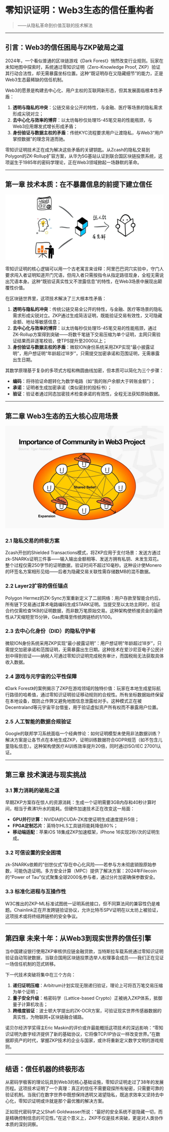 # 零知识证明：Web3生态的信任重构者

> ——从隐私革命到价值互联的技术解法

---

## 引言：Web3的信任困局与ZKP破局之道

2024年，一个看似普通的区块链游戏《Dark Forest》悄然改变行业规则。玩家在未知地图中探索时，系统通过零知识证明（Zero-Knowledge Proof, ZKP）验证其行动合法性，却无需暴露坐标位置。这种“既证明存在又隐藏细节”的能力，正是Web3生态最稀缺的信任机制。  

Web3的愿景是构建去中心化、用户主权的互联网新形态，但其发展面临根本性矛盾：  
1. **透明与隐私的冲突**：公链交易全公开的特性，与金融、医疗等场景的隐私需求形成尖锐对立；  
2. **去中心化与效率的博弈**：以太坊每秒仅处理15-45笔交易的性能瓶颈，与Web3应用爆发式增长形成矛盾；  
3. **身份验证与数据主权的矛盾**：传统KYC流程要求用户让渡隐私，与Web3“用户掌控数据”的理念背道而驰。  

零知识证明技术正在成为解决这些矛盾的关键钥匙。从Zcash的隐私交易到Polygon的ZK-Rollup扩容方案，从华为5G基站认证到联合国区块链投票系统，这项诞生于1985年的密码学理论，正在Web3领域掀起一场静默的革命。

---

## 第一章 技术本质：在不暴露信息的前提下建立信任

![069｜看懂零知識證明（zero-knowledge proofs） | by 許明恩Astro Hsu | Medium](./%E9%9B%B6%E7%9F%A5%E8%AF%86%E8%AF%81%E6%98%8E%EF%BC%9AWeb3%E7%94%9F%E6%80%81%E7%9A%84%E4%BF%A1%E4%BB%BB%E9%87%8D%E6%9E%84%E8%80%85.assets/0*MgecjgCfpqogg0is.jpeg)

零知识证明的核心逻辑可以用一个古老寓言来诠释：阿里巴巴洞穴实验中，守门人要求闯入者证明知道开门咒语，但闯入者只需按指令从指定路径现身，全程无需说出咒语本身。这种“既验证真实性又不泄露信息”的特性，在Web3场景中展现出颠覆性价值。  

在区块链世界里，这项技术解决了三大根本性矛盾：  
1. **透明与隐私的冲突**：传统公链交易全公开的特性，与金融、医疗等场景的隐私需求形成尖锐对立。ZKP通过生成简洁证明，既能验证交易有效性，又可隐藏金额、地址等敏感信息；  
2. **去中心化与效率的博弈**：以太坊每秒仅处理15-45笔交易的性能瓶颈，通过ZK-Rollup方案得到突破——将数千笔链下交易压缩为单个证明，主网只需验证结果而非逐笔校验，使TPS提升至2000以上；  
3. **身份验证与数据主权的矛盾**：微软ION身份系统采用ZKP实现“最小披露证明”，用户想证明“年龄超过18岁”，只需提交加密承诺和范围证明，无需暴露出生日期。  

其数学原理基于复杂的多项式方程和椭圆曲线加密，但本质可以简化为三个步骤：  
- **编码**：将待验证命题转化为数学电路（如“我的账户余额大于转账金额”）；  
- **承诺**：证明者生成加密承诺（类似密封的投标书）；  
- **验证**：验证者通过同态加密技术检查承诺的有效性，全程无法获知原始数据。  

---

## 第二章 Web3生态的五大核心应用场景

![Sign：如何在Web3生态中凝聚社区？ - by Ryan Yoon and Elsa](./%E9%9B%B6%E7%9F%A5%E8%AF%86%E8%AF%81%E6%98%8E%EF%BC%9AWeb3%E7%94%9F%E6%80%81%E7%9A%84%E4%BF%A1%E4%BB%BB%E9%87%8D%E6%9E%84%E8%80%85.assets/https%253A%252F%252Fsubstack-post-media.s3.amazonaws.com%252Fpublic%252Fimages%252F5c02b66b-b053-4caf-aeed-3d285182c595_1376x888.jpeg)

### 2.1 隐私交易的终极方案

Zcash开创的Shielded Transactions模式，将ZKP应用于支付场景：发送方通过zk-SNARKs证明三件事——输入输出金额相等、发送方拥有私钥、未发生双花。整个过程仅需250字节的证明数据，验证时间不超过10毫秒。这种设计使Monero的环签名方案相形见绌——后者为隐藏交易关联性需存储数MB的混币数据。  

### 2.2 Layer2扩容的信任锚点

Polygon Hermez的ZK-Sync方案重新定义了二层网络：用户存款至智能合约后，所有链下交易通过算术电路编码生成STARK证明。当提交至以太坊主网时，验证合约仅需检查1KB的证明数据，而非数万笔原始交易。这种架构使桥接资金的最终性从7天缩短至15分钟，Gas费降至传统跨链桥的1/100。  

### 2.3 去中心化身份（DID）的隐私守护者

微软ION身份系统采用ZKP实现“最小披露证明”：用户想证明“年龄超过18岁”，只需提交加密承诺和范围证明，无需暴露出生日期。这种技术在爱沙尼亚电子公民计划中得到验证——纳税人可通过零知识证明完成税务审计，而国税局无法获取具体收入数据。  

### 2.4 游戏与元宇宙的公平性保障

《Dark Forest》的案例揭示了ZKP在游戏领域的独特价值：玩家在本地生成星际航行路径的哈希值，通过零知识证明验证移动规则的合规性。所有坐标数据始终保留在本地设备，既防止作弊又避免地图信息泄露给对手。这种模式正在被Decentraland等元宇宙平台借鉴，用于验证虚拟资产所有权而不暴露用户位置。  

### 2.5 人工智能的数据合规验证

Google的联邦学习系统面临一个经典悖论：如何证明模型未使用非法数据训练？解决方案是让各节点在本地生成ZKP，证明训练数据符合GDPR规范（如不包含儿童隐私信息）。这种架构使医疗AI训练效率提升20倍，同时通过ISO/IEC 27001认证。  

---

## 第三章 技术演进与现实挑战

### 3.1 算力消耗的破局之道

早期ZKP方案存在惊人的资源消耗：生成一个证明需要3GB内存和40秒计算时间，相当于煮沸1升水的能耗。但硬件加速技术正在改变这一局面：  
- **GPU并行计算**：NVIDIA的CUDA-ZK库使证明生成速度提升5倍；  
- **FPGA定制芯片**：英特尔HLS工具链将能耗降低80%；  
- **移动端适配**：苹果iOS 18集成ZKP加速框架，iPhone 16实现2秒/次的证明生成。  

### 3.2 可信设置的安全困境

zk-SNARKs依赖的“创世仪式”存在中心化风险——若参与方未彻底销毁原始参数，可能伪造证明。多方安全计算（MPC）提供了解决方案：2024年Filecoin的“Power of Tau”仪式聚集全球2000名参与者，通过分片加密确保参数安全。  

### 3.3 标准化进程与互操作性

W3C推出的ZKP-ML标准试图统一证明系统接口，但不同算法间的兼容性仍是难题。Chainlink正在开发跨链验证协议，允许比特币SPV证明在以太坊上被验证，这项技术或将终结跨链桥的安全争议。  

---

## 第四章 未来十年：从Web3到现实世界的信任引擎

当中国建设银行使用ZKP审核供应链金融贷款，当特斯拉车载系统通过零知识证明验证自动驾驶数据，当联合国用区块链投票选举人权理事会成员——我们正在见证一场信任机制的范式转移。  

下一代技术突破将集中在三个方向：  
1. **递归证明压缩**：Arbitrum计划实现无限递归验证，理论上可将百万笔交易压缩为单个证明；  
2. **量子安全升级**：格密码学（Lattice-based Crypto）正被纳入ZKP体系，抵御量子计算机攻击；  
3. **跨维度验证**：波士顿大学提出的ZK-OCR方案，可验证现实世界传感器数据的真实性，为物联网+区块链融合铺路。  

诺贝尔经济学奖得主Eric Maskin的评价或许最能概括这项技术的深远影响：“零知识证明为数字经济提供了新的基础协议，它将像TCP/IP协议一样改变世界。”在数据即资产的时代，掌握ZKP技术的企业与国家，或许将重新定义数字文明的游戏规则。  

---

## 结语：信任机器的终极形态

从密码学极客的理论玩具到Web3的核心基础设施，零知识证明走过了38年的发展历程。这项技术证明了一个真理：真正的信任不需要窥探所有秘密，只需要可靠的验证机制。当我们在数字世界中既想保持透明又渴望隐私，既追求效率又坚持去中心化，零知识证明或许就是那个最优雅的解决方案。  

正如现代密码学之父Shafi Goldwasser所说：“最好的安全系统不是隐藏一切，而是精确控制信息的可见性。”在这个意义上，ZKP不仅是技术突破，更是对人类协作本质的深刻洞察。